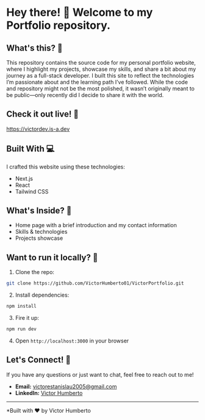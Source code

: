 # Hey there! 👋 Welcome to my Portfolio repository.

## What's this? 🎨
This repository contains the source code for my personal portfolio website, where I highlight my projects, showcase my skills, and share a bit about my journey as a full-stack developer. I built this site to reflect the technologies I’m passionate about and the learning path I’ve followed. While the code and repository might not be the most polished, it wasn’t originally meant to be public—only recently did I decide to share it with the world.

## Check it out live! 🚀

https://victordev.is-a.dev


## Built With 💻
I crafted this website using these technologies:
- Next.js
- React 
- Tailwind CSS 

## What's Inside? 📁
- Home page with a brief introduction and my contact information
- Skills & technologies
- Projects showcase


## Want to run it locally? 🔧
1. Clone the repo:
```bash
git clone https://github.com/VictorHumberto01/VictorPortfolio.git
```

2. Install dependencies:
```bash
npm install
```

3. Fire it up:
```bash
npm run dev
```

4. Open `http://localhost:3000` in your browser

## Let's Connect! 🤝

If you have any questions or just want to chat, feel free to reach out to me!

- **Email:** [victorestanislau2005@gmail.com](mailto:victorestanislau2005@gmail.com)
- **LinkedIn:** [Victor Humberto](https://www.linkedin.com/authwall?trk=gf&trkInfo=AQExOJpmx2bZ1QAAAZUa7LuISiNHFJCrBucaCRtf2mYZL1Old_rmFpKnCnPWXE4ksiDbjnyRtiC0yr1p1qXzLNGR8Ld9IqgEEWoowuiYUHIIRzRAdPdhLhpRaKkhiGoV3ePM6rQ=&original_referer=&sessionRedirect=https%3A%2F%2Fwww.linkedin.com%2Fin%2Fvictor-gon%25C3%25A7alves-98708a349%2F)


---
*Built with ❤️ by Victor Humberto
